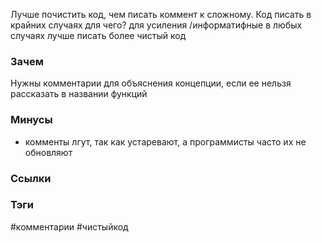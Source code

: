 
Лучше почистить код, чем писать коммент к сложному. 
Код писать в крайних случаях для чего?  для усиления /информатифные
в любых случаях лучше писать более чистый код
### Зачем 
Нужны комментарии для объяснения концепции, если ее нельзя рассказать в названии функций


### Минусы
- комменты лгут, так как устаревают, а программисты часто их не обновляют

### Ссылки

### Тэги
#комментарии #чистыйкод


